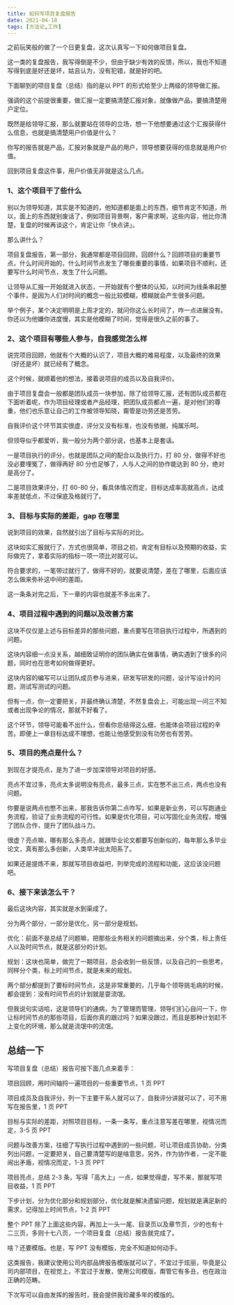 ```yaml
---
title: 如何写项目复盘报告
date: 2021-04-18
tags: [方法论,工作]
---
```


之前玩笑般的做了一个日更复盘，这次认真写一下如何做项目复盘。
<!-- more -->
这一类的复盘报告，我写得倒是不少，但由于缺少有效的反馈，所以，我也不知道写得到底是好还是坏，姑且认为，没有犯错，就是好的吧。

下面聊到的项目复盘（总结）指的是以 PPT 的形式给至少上两级的领导做汇报。

强调的这个前提很重要，做汇报一定要搞清楚汇报对象，就像做产品，要搞清楚用户定位。

既然是给领导汇报，那么就要站在领导的立场，想一下他想要通过这个汇报获得什么信息，也就是搞清楚用户价值是什么？

你写的报告就是产品，汇报对象就是产品的用户，领导想要获得的信息就是用户价值。

回到项目复盘这件事，用户价值无非就是这么几点。

### 1、这个项目干了些什么

别以为领导知道，其实是不知道的，他知道都是面上的东西，细节肯定不知道，所以，面上的东西就别废话了，例如项目背景啊，客户需求啊，这些内容，他比你清楚，复盘的时候再谈这个，肯定让你「快点讲」。

那么讲什么？

项目复盘报告，第一部分，我通常都是项目回顾，回顾什么？回顾项目的重要节点，什么时间开始的，什么时间节点发生了哪些重要的事情，如果项目不顺利，还要写什么时间节点，发生了什么问题。

让领导从汇报一开始就进入状态，一开始就有个整体的认知，以时间为线条串起整个事件，是因为人们对时间的概念一般比较模糊，模糊就会产生很多问题。

举个例子，某个决定明明是上周才定的，就问你这么长时间了，咋一点进展没有。你还以为他嫌你进度慢，其实是他模糊了时间，觉得是很久之前的事了。

### 2、这个项目有哪些人参与，自我感觉怎么样

说完项目回顾，他就有个大概的认识了，项目大概的难易程度，以及最终的效果（好还是坏）就已经有了概念。

这个时候，就顺着他的想法，接着说项目的成员以及自我评价。

由于项目复盘会一般都是团队成员一块参加，除了给领导汇报，还有团队成员都在下面听着呢，作为项目经理或者产品经理，把团队成员都点一遍，是对他们的尊重，他们也乐意让自己的工作被领导知晓，甭管是功劳还是苦劳。

自我评价这个环节其实很虚，评分又没有标准，也没有依据，纯属乐呵。

但领导似乎都爱听，我一般分为两个部分说，也基本上是套话。

一是项目执行的评分，也就是团队之间的配合以及执行力，打 80 分，做得不好也没必要埋冤了，做得再好 80 分也足够了，人与人之间的协作能达到 80 分，绝对是高分了。

二是项目效果评分，打 60-80 分，看具体情况而定，目标达成率高就高点，达成率差就低点，不过保底及格就行了。

### 3、目标与实际的差距，gap 在哪里

说到项目的效果，自然就引出了目标与实际的对比。

这块如实汇报就行了，方式也很简单，项目之初，肯定有目标以及预期的收益，实际做完了，拿着实际的指标一项一项比对就可以。

符合要求的，一笔带过就行了，做得不好的，就要说清楚，差在了哪里，后面应该怎么做来弥补这中间的差距。

这一条条对完之后，下一章的内容也就差不多出来了。

### 4、项目过程中遇到的问题以及改善方案

这块不仅仅是上述与目标差异的那些问题，重点要写在项目执行过程中，所遇到的问题。

这块内容细一点没关系，越细致证明你的团队确实在做事情，确实遇到了很多的问题，同时也在思考如何做得更好。

这块内容的编写可以让团队成员参与进来，研发写研发的问题，设计写设计的问题，测试写测试的问题。

但有一点，你一定要把关，并最终确认清楚，不然复盘会上，可能出现一问三不知或者出现争论的情况，那就不好看了。

这个环节，领导可能看不出什么，但看你总结得这么细，也能体会项目过程的辛苦。即便上一章目标达成不理想，也能让他感受到没有功劳也有苦劳。

### 5、项目的亮点是什么？

到现在才提亮点，是为了进一步加深领导对项目的好感。

亮点不宜过多，亮点太多说明没有亮点，最多三点，实在憋不出三点，两点也没有问题。

你要是说两点也憋不出来，那我告诉你第二点咋写，如果是新业务，可以写跑通业务流程，验证了业务流程的可行性。如果是优化项目，可以写固化业务流程，增强了团队合作，提升了团队战斗力。

很虚？亮点嘛，哪有那么多亮点，就跟毕业论文都要写创新似的，每年那么多毕业论文，真有那么多创新，人类早冲出太阳系了。

如果还是提炼不来，那就写项目收益吧，列举完成的流程和功能，这应该没问题吧。

### 6、接下来该怎么干？

最后这块内容，其实就是水到渠成了。

分为两个部分，一部分是优化，另一部分是规划。

优化：前面不是总结了问题嘛，把那些业务相关的问题摘出来，分个类，标上责任人以及时间节点，就是这部分的计划。

规划：这块也简单，做完了一期项目，总会收到一些反馈，以及自己的一些思考。同样分个类，标上时间节点，就是未来的规划。

两个部分都提到了要标时间节点，这是非常重要的，几乎每个领导挑毛病的时候，都会提到：没有时间节点的计划就是耍流氓。

但我说句实话哈，这是领导们的通病，为了管理而管理，领导们扪心自问一下，你让标时间节点的那些项目，后面你真的跟过吗？如果没跟过，而且是那种计划赶不上变化的环境，那么就是流氓中的流氓。

## 总结一下
写项目复盘（总结）报告可按下面几点来着手：

项目回顾，用时间轴捋一遍项目的一些重要节点，1 页 PPT

项目成员及自我评分，列一下主要干系人就可以了，自我评分讲就可以了，可不用写在报告里，1 页 PPT

目标与实际的差距，对照项目目标，一条一条写，重点注意写差在哪里，视情况而定，3-5 页 PPT

问题与改善方案，往细了写执行过程中遇到的一些问题，可让项目成员协助，分类列出问题，一定要把关，自己要清楚写的是啥意思，另外，作为协作者，一定不能闹出矛盾，视情况而定，1-3 页 PPT

项目亮点，总结 2-3 条，写得「高大上」一点，如果觉得虚，写不来，那就写项目收益，1 页 PPT

下步计划，分为优化部分和规划部分，优化就是解决遗留问题，规划就是满足新的需求，记得加上时间节点，1-2 页 PPT

整个 PPT 除了上面这些内容，再加上一头一尾、目录页以及章节页，少的也有十二三页，多则十七八页，一个项目复盘（总结）报告就完成了。

啥？还要模版。也是，写 PPT 没有模版，完全不知道如何动手。

这类报告，我建议使用公司内部品牌报告模版就可以了，不宜过于炫丽，毕竟是公司内部项目，在视觉上，不宜过于发散，使用公司模版，甭管它有多丑，也在政治正确的范畴。

下次写可以自由发挥的报告时，我会提供我珍藏多年的模版的。
